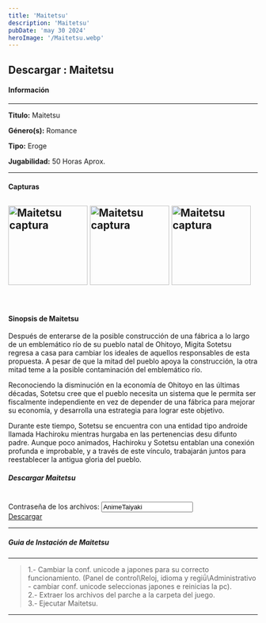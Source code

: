 ```yaml
---
title: 'Maitetsu'
description: 'Maitetsu'
pubDate: 'may 30 2024'
heroImage: '/Maitetsu.webp'
---
```


<div data-pagefind-ignore>

## Descargar :</span>  Maitetsu

#### Información

---

<p>
<strong>Titulo:</strong> 
Maitetsu
</p>
<p>
<strong>Género(s):</strong> 
Romance
</p>
<p>
<strong>Tipo:</strong> 
Eroge
</p>
<p>
<strong>Jugabilidad:</strong> 
50 Horas Aprox.
</p>

---
#### Capturas
<img
src="https://1.bp.blogspot.com/-fQFkFLFX9uI/XlFNQG4VyAI/AAAAAAAADsY/QAZkecYL9TIaA6cZC-hVG-BCBeUvfWvMgCLcBGAsYHQ/s1600/03.png"
style="height:160px;"
alt=" Maitetsu captura"
title=" Maitetsu captura"
oncontextmenu="return false;"
/>
<img
src="https://1.bp.blogspot.com/-EZ1jEPfzQ9c/XlFNQXdFJnI/AAAAAAAADsc/AdbbA_OquooDLfwsCFvpFXI_vcXYqMcBgCLcBGAsYHQ/s1600/04.png"
style="height:160px;"
alt=" Maitetsu captura"
title=" Maitetsu captura"
oncontextmenu="return false;"
/>
<img
src="https://1.bp.blogspot.com/-OBhPwfBLpc4/XlFNQc0QzsI/AAAAAAAADsg/52CT9C0rEUA0YOrOCoqYrnXWsS4Knfw7QCLcBGAsYHQ/s1600/05.png"
style="height:160px;"
alt=" Maitetsu captura"
title=" Maitetsu captura"
oncontextmenu="return false;"
/>
---
<br>

#### Sinopsis de Maitetsu

Después de enterarse de la posible construcción de una fábrica a lo largo de un emblemático río de su pueblo natal de Ohitoyo, Migita Sotetsu regresa a casa para cambiar los ideales de aquellos responsables de esta propuesta. A pesar de que la mitad del pueblo apoya la construcción, la otra mitad teme a la posible contaminación del emblemático río.

Reconociendo la disminución en la economía de Ohitoyo en las últimas décadas, Sotetsu cree que el pueblo necesita un sistema que le permita ser fiscalmente independiente en vez de depender de una fábrica para mejorar su economía, y desarrolla una estrategia para lograr este objetivo.

Durante este tiempo, Sotetsu se encuentra con una entidad tipo androide llamada Hachiroku mientras hurgaba en las pertenencias desu difunto padre. Aunque poco animados, Hachiroku y Sotetsu entablan una conexión profunda e improbable, y a través de este vínculo, trabajarán juntos para reestablecer la antigua gloria del pueblo.
##### Descargar Maitetsu

<br>
<div class="anime-section__content text-center"> <div>
<span class="pass_msg"> Contraseña de los archivos: </span> 
<input class="pass_info" value="AnimeTaiyaki" onclick="select();"></div> 
<div class="cont_dd_info"> 
<a href="https://exe.io/TTFgr" target="_blank" class="btn_dd"> 
<i class="fas fa-download">
</i> Descargar 
</a> 
</div> 
</div>

---
##### Guia de Instación de Maitetsu

---
>1.- Cambiar la conf. unicode a japones para su correcto funcionamiento. (Panel de control\Reloj, idioma y regi\Administrativo - cambiar conf. unicode seleccionas japones e reinicias la pc).<br>
>2.- Extraer los archivos del parche a la carpeta del juego.<br>
>3.- Ejecutar Maitetsu.
---

</div>